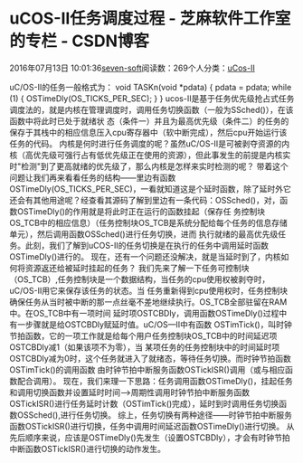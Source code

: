 
# uCOS-II任务调度过程 -  芝麻软件工作室的专栏 - CSDN博客


2016年07月13日 10:01:36[seven-soft](https://me.csdn.net/softn)阅读数：269个人分类：[uCos-II																](https://blog.csdn.net/softn/article/category/6305029)



uC/OS-II的任务一般格式为：
void TASKn(void *pdata)
{
pdata = pdata;
while (1)
{
OSTimeDly(OS_TICKS_PER_SEC);
}
}
ucos-II是基于任务优先级抢占式任务调度法的，就是内核在管理调度时，调用任务切换函数（一般为SSched()），在该函数中将此时已处于就绪状 态（条件一）并且为最高优先级（条件二）的任务的保存于其栈中的相应信息压入cpu寄存器中（软中断完成），然后cpu开始运行该任务的代码。
内核是何时进行任务调度的呢？虽然uC/OS-II是可被剥夺资源的内核（高优先级可强行占有低优先级正在使用的资源），但此事发生的前提是内核实时"检测"到了更高就绪的优先级了，那么内核是怎样来实时检测的呢？
带着这个问题让我们再来看看任务的结构——里边有函数OSTimeDly(OS_TICKS_PER_SEC)，一看就知道这是个延时函数，除了延时外它 还会有其他用途呢？经查看其源码了解到里边有一条代码：OSSched()，对，函数OSTimeDly()的作用就是将此时正在运行的函数挂起（保存任
 务控制块OS_TCB中的相应信息）（任务控制块OS_TCB是系统分配给每个任务的信息存储单元），然后调用函数OSSched()进行任务切换，进而 执行就绪的最高优先级任务。此刻，我们了解到uCOS-II的任务切换是在执行的任务中调用延时函数OSTimeDly()进行的。
现在，还有一个问题还没解决，就是当延时到了，内核如何将资源返还给被延时挂起的任务？
我们先来了解一下任务可控制块（OS_TCB）,任务控制块是一个数据结构，当任务的cpu使用权被剥夺时，uC/OS-II用它来保存该任务的状态。当 任务重新得到cpu使用权时，任务控制块确保任务从当时被中断的那一点丝毫不差地继续执行。OS_TCB全部驻留在RAM中。在OS_TCB中有一项时间
 延时项OSTCBDly，调用函数OSTimeDly()过程中有一步骤就是给OSTCBDly赋延时值。uC/OS—II中有函数 OSTimTick()，叫时钟节拍函数，它的一项工作就是给每个用户任务控制块OS_TCB中的时间延迟项OSTCBDly减1（如果该项不为零），当 某项任务的任务控制块中的时间延时项OSTCBDly减为0时，这个任务就进入了就绪态，等待任务切换。而时钟节拍函数OSTimTick()的调用函数 由时钟节拍中断服务函数OSTickISR()调用（或与相应函数配合调用）。
现在，我们来理一下思路：任务调用函数OSTimeDly()，挂起任务和调用切换函数并设置延时时间——>周期性调用时钟节拍中断服务函数 OSTickISR()进行任务延时计数（OSTimTick()完成），延时到时调用任务切换函数OSSched(),进行任务切换。
综上，任务切换有两种途径——时钟节拍中断服务函数OSTickISR()进行切换，任务中调用时间延迟函数OSTimeDly()进行切换。
从先后顺序来说，应该是OSTimeDly()先发生（设置OSTCBDly），才会有时钟节拍中断函数OSTickISR()进行切换的动作发生。

